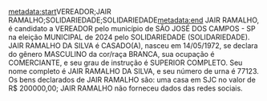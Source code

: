 <metadata:start>VEREADOR;JAIR RAMALHO;SOLIDARIEDADE;SOLIDARIEDADE<metadata:end>
JAIR RAMALHO, é candidato a VEREADOR pelo município de SÃO JOSÉ DOS CAMPOS - SP na eleição MUNICIPAL de 2024 pelo SOLIDARIEDADE (SOLIDARIEDADE). JAIR RAMALHO DA SILVA é CASADO(A), nasceu em 14/05/1972, se declara do gênero MASCULINO da cor/raça BRANCA, sua ocupação é COMERCIANTE, e seu grau de instrução é SUPERIOR COMPLETO. Seu nome completo é JAIR RAMALHO DA SILVA, e seu número de urna é 77123.
Os bens declarados de JAIR RAMALHO são: uma casa em SJC no valor de R$ 200000,00; 
JAIR RAMALHO não forneceu dados das redes sociais.
